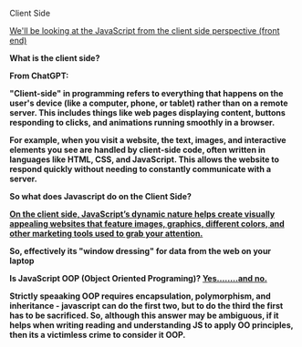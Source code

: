 Client Side
	
<a href="https://dev.to/crypto3p/javascript-explained-introduction-2i5i">We'll be looking at the JavaScript from the client side perspective (front end)</a>	


<b>What is the client side?<b> 

From ChatGPT:

"Client-side" in programming refers to everything that happens on the user's device (like a computer, phone, or tablet) rather than on a remote server. 
This includes things like web pages displaying content, buttons responding to clicks, and animations running smoothly in a browser.

For example, when you visit a website, the text, images, and interactive elements you see are handled by client-side code, often written in languages like HTML, CSS, and JavaScript. 
This allows the website to respond quickly without needing to constantly communicate with a server.

So what does Javascript do on the Client Side?

<a href="https://www.ironhack.com/gb/blog/understanding-javascript-the-basics-of-client-side-web-development">On the client side, JavaScript’s dynamic nature helps create visually appealing websites that feature images, graphics, different colors, and other marketing tools used to grab your attention.</a>

So, effectively its "window dressing" for data from the web on your laptop

<b>Is JavaScript OOP (Object Oriented Programing)?</b> <a href="https://stackoverflow.com/questions/107464/is-javascript-object-oriented">Yes........and no.</a>

Strictly speaaking OOP requires encapsulation, polymorphism, and inheritance - javascript can do the first two, but to do the third the first has to be sacrificed.
So, although this answer may be ambiguous, if it helps when writing reading and understanding JS to apply OO principles, then its a victimless crime to consider it OOP. 
